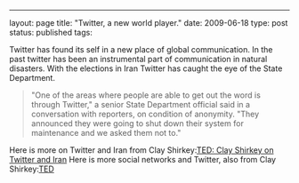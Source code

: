 ---
layout: page
title: "Twitter, a new world player."
date: 2009-06-18
type: post
status: published
tags:


Twitter has found its self in a new place of global communication. In the past twitter has been an instrumental part of communication in natural disasters. With the elections in Iran Twitter has caught the eye of the State Department.

> "One of the areas where people are able to get out the word is through Twitter," a senior State Department official said in a conversation with reporters, on condition of anonymity. "They announced they were going to shut down their system for maintenance and we asked them not to."

Here is more on Twitter and Iran from Clay Shirkey:[TED: Clay Shirkey on Twitter and Iran](http://blog.ted.com/2009/06/qa_with_clay_sh.php) Here is more social networks and Twitter, also from Clay Shirkey:[TED](http://www.ted.com/talks/clay_shirky_how_cellphones_twitter_facebook_can_make_history.html)
